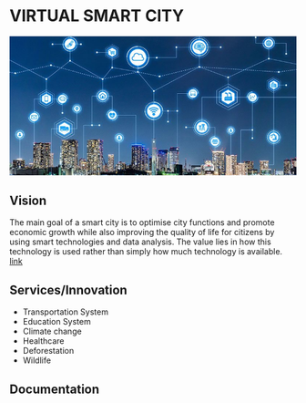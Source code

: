 # VIRTUAL SMART CITY

<p>
    <img src="./github-description/images/des.jpeg" alt="smart city">
</p>

## Vision

The main goal of a smart city is to optimise city functions and promote economic growth while also improving the quality of life for citizens by using smart technologies and data analysis. The value lies in how this technology is used rather than simply how much technology is available.
[link](https://www.twi-global.com/technical-knowledge/faqs/what-is-a-smart-city)

## Services/Innovation

* Transportation System
* Education System
* Climate change
* Healthcare
* Deforestation
* Wildlife

## Documentation

 
